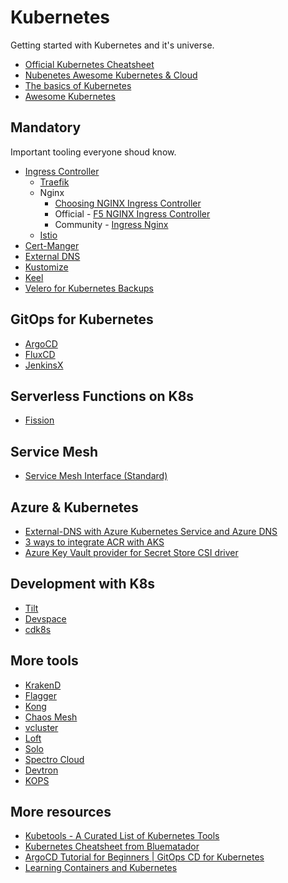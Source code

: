 ---
---

# Kubernetes

Getting started with Kubernetes and it's universe.

- [Official Kubernetes Cheatsheet](https://kubernetes.io/docs/reference/kubectl/cheatsheet/)
- [Nubenetes Awesome Kubernetes & Cloud](https://nubenetes.com/)
- [The basics of Kubernetes](https://www.redhat.com/de/topics/containers/learning-kubernetes-tutorial)
- [Awesome Kubernetes](https://github.com/ramitsurana/awesome-kubernetes)

## Mandatory

Important tooling everyone shoud know.

- [Ingress Controller](https://kubernetes.io/docs/concepts/services-networking/ingress-controllers/)
  - [Traefik](https://traefik.io/traefik/)
  - Nginx
    - [Choosing NGINX Ingress Controller](https://www.nginx.com/blog/guide-to-choosing-ingress-controller-part-4-nginx-ingress-controller-options/)
    - Official - [F5 NGINX Ingress Controller](https://www.nginx.com/products/nginx-ingress-controller/)
    - Community - [Ingress Nginx](https://github.com/kubernetes/ingress-nginx)
  - [Istio](https://istio.io/)
- [Cert-Manger](https://cert-manager.io/)
- [External DNS](https://github.com/kubernetes-sigs/external-dns)
- [Kustomize](https://kustomize.io/)
- [Keel](https://keel.sh/)
- [Velero for Kubernetes Backups](https://velero.io/)

## GitOps for Kubernetes

- [ArgoCD](https://argoproj.github.io/cd/)
- [FluxCD](https://fluxcd.io/)
- [JenkinsX](https://jenkins-x.io/)

## Serverless Functions on K8s

- [Fission](https://fission.io/)

## Service Mesh

- [Service Mesh Interface (Standard)](https://smi-spec.io/)

## Azure & Kubernetes

- [External-DNS with Azure Kubernetes Service and Azure DNS](https://www.thorsten-hans.com/external-dns-azure-kubernetes-service-azure-dns/)
- [3 ways to integrate ACR with AKS](https://www.thorsten-hans.com/3-ways-to-integrate-acr-with-aks/)
- [Azure Key Vault provider for Secret Store CSI driver](https://github.com/Azure/secrets-store-csi-driver-provider-azure)

## Development with K8s

- [Tilt](https://tilt.dev/)
- [Devspace](https://www.devspace.sh/)
- [cdk8s](https://cdk8s.io/)

## More tools

- [KrakenD](https://www.krakend.io/)
- [Flagger](https://flagger.app/)
- [Kong](https://konghq.com/)
- [Chaos Mesh](https://chaos-mesh.org/)
- [vcluster](https://www.vcluster.com/)
- [Loft](https://loft.sh/)
- [Solo](https://www.solo.io/)
- [Spectro Cloud](https://www.spectrocloud.com/)
- [Devtron](https://devtron.ai/)
- [KOPS](https://github.com/kubernetes/kops)

## More resources

- [Kubetools - A Curated List of Kubernetes Tools](https://collabnix.github.io/kubetools/)
- [Kubernetes Cheatsheet from Bluematador](https://www.bluematador.com/learn/kubectl-cheatsheet)
- [ArgoCD Tutorial for Beginners | GitOps CD for Kubernetes](https://www.youtube.com/watch?v=MeU5_k9ssrs)
- [Learning Containers and Kubernetes](https://iximiuz.com/en/)
